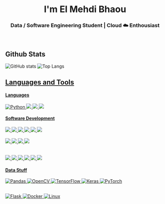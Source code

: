 <h1 align="center"> I'm El Mehdi Bhaou </h1>

<h3 align="center">Data / Software Engineering Student | Cloud ☁️ Enthousiast </h3>

<br>
<h2 align="left">Github Stats</h2>

![GitHub stats](https://github-readme-stats-sigma-five.vercel.app/api/?username=mehdibahou&show_icons=true&title_color=fff&icon_color=54EC87&text_color=aaaaaa&bg_color=050505)
![Top Langs](https://github-readme-stats-sigma-five.vercel.app/api/top-langs/?username=mehdibahou&layout=compact&langs_count=8&title_color=fff&text_color=aaaaaa&bg_color=050505)

<p align="left">
   <a href="https://www.linkedin.com/in/el-mehdi-bahou-104217237/" target="_blank">
</p>

<h2 align="left">Languages and Tools</h2>
<p>
<h4>Languages</h4>

<img alt="Python" src="https://img.shields.io/badge/Python-000.svg?logo=python&style=for-the-badge"/> <img src="https://img.shields.io/badge/JS-000.svg?style=for-the-badge&logo=javascript"/> <img src="https://img.shields.io/badge/TS-000.svg?style=for-the-badge&logo=typescript"/> <img src="https://img.shields.io/badge/java-000.svg?style=for-the-badge&logo=java&logoColor=ed8b00"/>

<h4>Software Development </h4>

<img src="https://img.shields.io/badge/React-000.svg?style=for-the-badge&logo=react"/> <img src="https://img.shields.io/badge/Gatsby-000.svg?style=for-the-badge&logo=gatsby&logoColor=613091"/> <img src="https://img.shields.io/badge/Tailwind_CSS-000.svg?style=for-the-badge&logo=tailwind-css"/> <img src="https://img.shields.io/badge/Sass-000.svg?style=for-the-badge&logo=sass"/> <img src="https://img.shields.io/badge/figma-000.svg?style=for-the-badge&logo=figma"/> <img src="https://img.shields.io/badge/Adobe%20AI-000.svg?style=for-the-badge&logo=adobe%20illustrator"/>
<br></br>
<img src="https://img.shields.io/badge/Node.js-000.svg?style=for-the-badge&logo=node.js"/> <img src="https://img.shields.io/badge/Django-000.svg?style=for-the-badge&logo=django&logoColor=29a071"/> <img src="https://img.shields.io/badge/MySQL-000.svg?style=for-the-badge&logo=mysql"/> <img src="https://img.shields.io/badge/MongoDB-000.svg?style=for-the-badge&logo=mongodb"/>  
<br></br>
<img src="https://img.shields.io/badge/WordPress-000.svg?style=for-the-badge&logo=WordPress"/> <img src="https://img.shields.io/badge/Google_Cloud-000?style=for-the-badge&logo=google-cloud"/> <img src="https://img.shields.io/badge/Digital_Ocean-000?style=for-the-badge&logo=DigitalOcean"/> <img src="https://img.shields.io/badge/Netlify-000?style=for-the-badge&logo=netlify&logoColor=23bdae"/> <img src="https://img.shields.io/badge/Heroku-000?style=for-the-badge&logo=heroku&logoColor=625d9d"/> <img src="https://img.shields.io/badge/nginx-000.svg?style=for-the-badge&logo=nginx&logoColor=009639"/>
<br>

<h4>Data Stuff</h4>

<img src="https://img.shields.io/badge/pandas-000.svg?style=for-the-badge&amp;logo=pandas&logoColor=150455" alt="Pandas"> <img src="https://img.shields.io/badge/opencv-000.svg?style=for-the-badge&logo=opencv" alt="OpenCV"> <img src="https://img.shields.io/badge/-TensorFlow-000.svg?&amp;logo=TensorFlow&amp;style=for-the-badge" alt="TensorFlow"> <img src="https://img.shields.io/badge/Keras-000.svg?style=for-the-badge&amp;logo=Keras&amp;logoColor=red" alt="Keras"> <img src="https://img.shields.io/badge/PyTorch-000.svg?style=for-the-badge&logo=PyTorch" alt="PyTorch">
<br></br>

<img src="https://img.shields.io/badge/flask-000.svg?style=for-the-badge&amp;logo=flask" alt="Flask">
<img src="https://img.shields.io/badge/-Docker-000.svg?&amp;logo=Docker&amp;style=for-the-badge" alt="Docker">
<img src="https://img.shields.io/badge/-Linux-000.svg?&amp;logo=Linux&amp;style=for-the-badge" alt="Linux">

<br />
